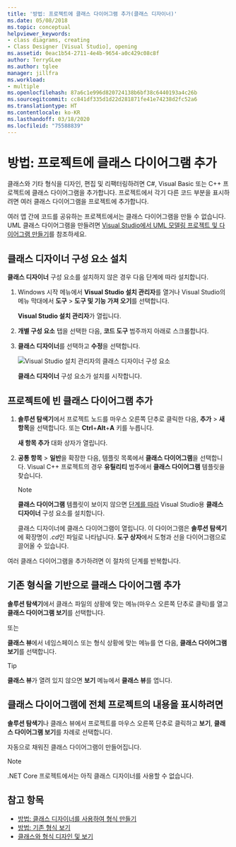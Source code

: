 ```yaml
---
title: '방법: 프로젝트에 클래스 다이어그램 추가(클래스 디자이너)'
ms.date: 05/08/2018
ms.topic: conceptual
helpviewer_keywords:
- class diagrams, creating
- Class Designer [Visual Studio], opening
ms.assetid: 0eac1b54-2711-4e4b-9654-a0c429c08c8f
author: TerryGLee
ms.author: tglee
manager: jillfra
ms.workload:
- multiple
ms.openlocfilehash: 87a6c1e996d820724138b6bf38c6440193a4c26b
ms.sourcegitcommit: cc841df335d1d22d281871fe41e74238d2fc52a6
ms.translationtype: HT
ms.contentlocale: ko-KR
ms.lasthandoff: 03/18/2020
ms.locfileid: "75588839"
---
```

# <a name="how-to-add-class-diagrams-to-projects"></a>방법: 프로젝트에 클래스 다이어그램 추가

클래스와 기타 형식을 디자인, 편집 및 리팩터링하려면 C#, Visual Basic 또는 C++ 프로젝트에 클래스 다이어그램을 추가합니다. 프로젝트에서 각기 다른 코드 부분을 표시하려면 여러 클래스 다이어그램을 프로젝트에 추가합니다.

여러 앱 간에 코드를 공유하는 프로젝트에서는 클래스 다이어그램을 만들 수 없습니다. UML 클래스 다이어그램을 만들려면 [Visual Studio에서 UML 모델링 프로젝트 및 다이어그램 만들기](../../modeling/what-s-new-for-design-in-visual-studio.md)를 참조하세요.

## <a name="install-the-class-designer-component"></a>클래스 디자이너 구성 요소 설치

**클래스 디자이너** 구성 요소를 설치하지 않은 경우 다음 단계에 따라 설치합니다.

1. Windows 시작 메뉴에서 **Visual Studio 설치 관리자**를 열거나 Visual Studio의 메뉴 막대에서 **도구** > **도구 및 기능 가져 오기**를 선택합니다.

   **Visual Studio 설치 관리자**가 열립니다.

1. **개별 구성 요소** 탭을 선택한 다음, **코드 도구** 범주까지 아래로 스크롤합니다.

1. **클래스 디자이너**를 선택하고 **수정**을 선택합니다.

   ![Visual Studio 설치 관리자의 클래스 디자이너 구성 요소](media/class-designer-component.png)

   **클래스 디자이너** 구성 요소가 설치를 시작합니다.

## <a name="add-a-blank-class-diagram-to-a-project"></a>프로젝트에 빈 클래스 다이어그램 추가

1. **솔루션 탐색기**에서 프로젝트 노드를 마우스 오른쪽 단추로 클릭한 다음, **추가** > **새 항목**을 선택합니다. 또는 **Ctrl**+**Alt**+**A** 키를 누릅니다.

   **새 항목 추가** 대화 상자가 열립니다.

2. **공통 항목** > **일반**을 확장한 다음, 템플릿 목록에서 **클래스 다이어그램**을 선택합니다. Visual C++ 프로젝트의 경우 **유틸리티** 범주에서 **클래스 다이어그램** 템플릿을 찾습니다.

   > [!NOTE]
   > **클래스 다이어그램** 템플릿이 보이지 않으면 [단계를 따라](#install-the-class-designer-component) Visual Studio용 **클래스 디자이너** 구성 요소를 설치합니다.

   클래스 디자이너에 클래스 다이어그램이 열립니다. 이 다이어그램은 **솔루션 탐색기**에 확장명이 *.cd*인 파일로 나타납니다. **도구 상자**에서 도형과 선을 다이어그램으로 끌어올 수 있습니다.

여러 클래스 다이어그램을 추가하려면 이 절차의 단계를 반복합니다.

## <a name="add-a-class-diagram-based-on-existing-types"></a>기존 형식을 기반으로 클래스 다이어그램 추가

**솔루션 탐색기**에서 클래스 파일의 상황에 맞는 메뉴(마우스 오른쪽 단추로 클릭)를 열고 **클래스 다이어그램 보기**를 선택합니다.

또는

**클래스 뷰**에서 네임스페이스 또는 형식 상황에 맞는 메뉴를 연 다음, **클래스 다이어그램 보기**를 선택합니다.

> [!TIP]
> **클래스 뷰**가 열려 있지 않으면 **보기** 메뉴에서 **클래스 뷰**를 엽니다.

## <a name="to-display-the-contents-of-a-complete-project-in-a-class-diagram"></a>클래스 다이어그램에 전체 프로젝트의 내용을 표시하려면

**솔루션 탐색기**나 클래스 뷰에서 프로젝트를 마우스 오른쪽 단추로 클릭하고 **보기**, **클래스 다이어그램 보기**를 차례로 선택합니다.

자동으로 채워진 클래스 다이어그램이 만들어집니다.

> [!NOTE]
> .NET Core 프로젝트에서는 아직 클래스 디자이너를 사용할 수 없습니다.

## <a name="see-also"></a>참고 항목

- [방법: 클래스 디자이너를 사용하여 형식 만들기](how-to-create-types.md)
- [방법: 기존 형식 보기](how-to-view-existing-types.md)
- [클래스와 형식 디자인 및 보기](designing-and-viewing-classes-and-types.md)
